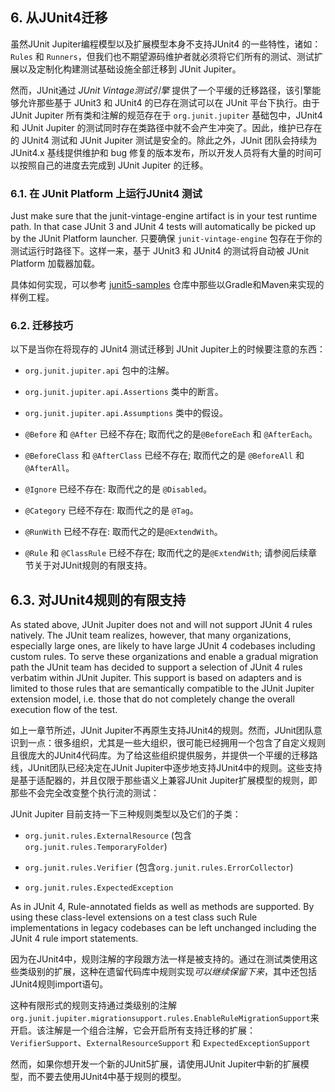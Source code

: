## 6. 从JUnit4迁移
虽然JUnit Jupiter编程模型以及扩展模型本身不支持JUnit4 的一些特性，诸如：`Rules` 和 `Runners`，但我们也不期望源码维护者就必须将它们所有的测试、测试扩展以及定制化构建测试基础设施全部迁移到 JUnit Jupiter。

然而，JUnit通过 *JUnit Vintage测试引擎* 提供了一个平缓的迁移路径，该引擎能够允许那些基于 JUnit3 和 JUnit4 的已存在测试可以在 JUnit 平台下执行。由于 JUnit Jupiter 所有类和注解的规范存在于 `org.junit.jupiter` 基础包中，JUnit4 和 JUnit Jupiter 的测试同时存在类路径中就不会产生冲突了。因此，维护已存在的 JUnit4 测试和 JUnit Jupiter 测试是安全的。除此之外，JUnit 团队会持续为 JUnit4.x 基线提供维护和 bug 修复的版本发布，所以开发人员将有大量的时间可以按照自己的进度去完成到 JUnit Jupiter 的迁移。

### 6.1. 在 JUnit Platform 上运行JUnit4 测试
Just make sure that the junit-vintage-engine artifact is in your test runtime path. In that case JUnit 3 and JUnit 4 tests will automatically be picked up by the JUnit Platform launcher.
只要确保 `junit-vintage-engine` 包存在于你的测试运行时路径下。这样一来，基于 JUnit3 和 JUnit4 的测试将自动被 JUnit Platform 加载器加载。

具体如何实现，可以参考 [junit5-samples](https://github.com/junit-team/junit5-samples) 仓库中那些以Gradle和Maven来实现的样例工程。

### 6.2. 迁移技巧
以下是当你在将现存的 JUnit4 测试迁移到 JUnit Jupiter上的时候要注意的东西：

* `org.junit.jupiter.api` 包中的注解。

* `org.junit.jupiter.api.Assertions` 类中的断言。

* `org.junit.jupiter.api.Assumptions` 类中的假设。

* `@Before` 和 `@After` 已经不存在; 取而代之的是`@BeforeEach` 和 `@AfterEach`。

* `@BeforeClass` 和 `@AfterClass` 已经不存在; 取而代之的是 `@BeforeAll` 和 `@AfterAll`。

* `@Ignore` 已经不存在: 取而代之的是 `@Disabled`。
* `@Category` 已经不存在: 取而代之的是 `@Tag`。
* `@RunWith` 已经不存在: 取而代之的是`@ExtendWith`。
* `@Rule` 和 `@ClassRule` 已经不存在; 取而代之的是`@ExtendWith`; 请参阅后续章节关于对JUnit规则的有限支持。

## 6.3. 对JUnit4规则的有限支持
As stated above, JUnit Jupiter does not and will not support JUnit 4 rules natively. The JUnit team realizes, however, that many organizations, especially large ones, are likely to have large JUnit 4 codebases including custom rules. To serve these organizations and enable a gradual migration path the JUnit team has decided to support a selection of JUnit 4 rules verbatim within JUnit Jupiter. This support is based on adapters and is limited to those rules that are semantically compatible to the JUnit Jupiter extension model, i.e. those that do not completely change the overall execution flow of the test.

如上一章节所述，JUnit Jupiter不再原生支持JUnit4的规则。然而，JUnit团队意识到一点：很多组织，尤其是一些大组织，很可能已经拥用一个包含了自定义规则且很庞大的JUnit4代码库。为了给这些组织提供服务，并提供一个平缓的迁移路线，JUnit团队已经决定在JUnit Jupiter中逐步地支持JUnit4中的规则。这些支持是基于适配器的，并且仅限于那些语义上兼容JUnit Jupiter扩展模型的规则，即那些不会完全改变整个执行流的测试：


JUnit Jupiter 目前支持一下三种规则类型以及它们的子类：

* `org.junit.rules.ExternalResource` (包含 `org.junit.rules.TemporaryFolder`)

* `org.junit.rules.Verifier` (包含`org.junit.rules.ErrorCollector`)

* `org.junit.rules.ExpectedException`

As in JUnit 4, Rule-annotated fields as well as methods are supported. By using these class-level extensions on a test class such Rule implementations in legacy codebases can be left unchanged including the JUnit 4 rule import statements.

因为在JUnit4中，规则注解的字段跟方法一样是被支持的。通过在测试类使用这些类级别的扩展，这种在遗留代码库中规则实现*可以继续保留下来*，其中还包括JUnit4规则import语句。

这种有限形式的规则支持通过类级别的注解`org.junit.jupiter.migrationsupport.rules.EnableRuleMigrationSupport`来开启。该注解是一个组合注解，它会开启所有支持迁移的扩展：`VerifierSupport`、`ExternalResourceSupport` 和 `ExpectedExceptionSupport`

然而，如果你想开发一个新的JUnit5扩展，请使用JUnit Jupiter中新的扩展模型，而不要去使用JUnit4中基于规则的模型。

